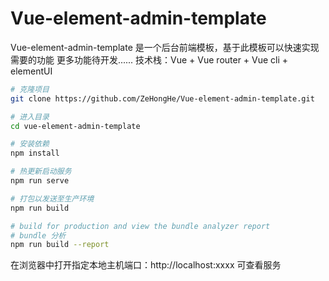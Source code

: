 # Vue-element-admin-template
Vue-element-admin-template 是一个后台前端模板，基于此模板可以快速实现需要的功能
更多功能待开发......
技术栈：Vue + Vue router + Vue cli + elementUI 

``` bash
# 克隆项目
git clone https://github.com/ZeHongHe/Vue-element-admin-template.git

# 进入目录
cd vue-element-admin-template

# 安装依赖
npm install

# 热更新启动服务
npm run serve

# 打包以发送至生产环境
npm run build

# build for production and view the bundle analyzer report
# bundle 分析
npm run build --report
```

在浏览器中打开指定本地主机端口：http://localhost:xxxx 可查看服务


